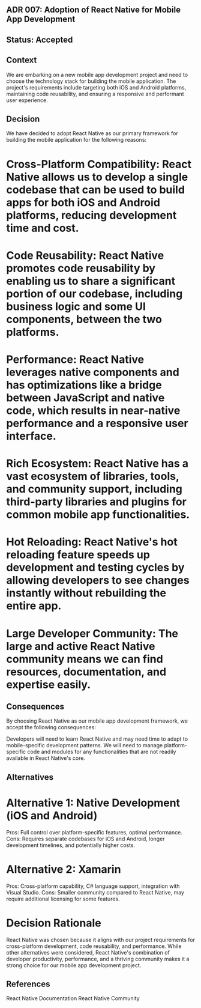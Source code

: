 ## ADR 007: Adoption of React Native for Mobile App Development

## Status:  Accepted 
## Context
We are embarking on a new mobile app development project and need to choose the technology stack for building the mobile application. The project's requirements include targeting both iOS and Android platforms, maintaining code reusability, and ensuring a responsive and performant user experience.

## Decision
We have decided to adopt React Native as our primary framework for building the mobile application for the following reasons:

# Cross-Platform Compatibility: React Native allows us to develop a single codebase that can be used to build apps for both iOS and Android platforms, reducing development time and cost.

# Code Reusability: React Native promotes code reusability by enabling us to share a significant portion of our codebase, including business logic and some UI components, between the two platforms.

# Performance: React Native leverages native components and has optimizations like a bridge between JavaScript and native code, which results in near-native performance and a responsive user interface.

# Rich Ecosystem: React Native has a vast ecosystem of libraries, tools, and community support, including third-party libraries and plugins for common mobile app functionalities.

# Hot Reloading: React Native's hot reloading feature speeds up development and testing cycles by allowing developers to see changes instantly without rebuilding the entire app.

# Large Developer Community: The large and active React Native community means we can find resources, documentation, and expertise easily.

## Consequences
By choosing React Native as our mobile app development framework, we accept the following consequences:

Developers will need to learn React Native and may need time to adapt to mobile-specific development patterns.
We will need to manage platform-specific code and modules for any functionalities that are not readily available in React Native's core.
## Alternatives
# Alternative 1: Native Development (iOS and Android)
Pros: Full control over platform-specific features, optimal performance.
Cons: Requires separate codebases for iOS and Android, longer development timelines, and potentially higher costs.
# Alternative 2: Xamarin
Pros: Cross-platform capability, C# language support, integration with Visual Studio.
Cons: Smaller community compared to React Native, may require additional licensing for some features.
# Decision Rationale
React Native was chosen because it aligns with our project requirements for cross-platform development, code reusability, and performance. While other alternatives were considered, React Native's combination of developer productivity, performance, and a thriving community makes it a strong choice for our mobile app development project.

## References
React Native Documentation
React Native Community